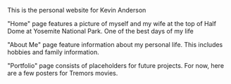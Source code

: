 This is the personal website for Kevin Anderson

"Home" page features a picture of myself and my wife at the top of Half Dome at Yosemite National Park. One of the best days of my life

"About Me" page feature information about my personal life. This includes hobbies and family information. 

"Portfolio" page consists of placeholders for future projects. For now, here are a few posters for Tremors movies. 